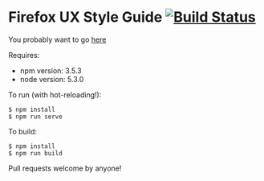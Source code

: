 # Firefox UX Style Guide  [![Build Status](https://travis-ci.org/FirefoxUX/StyleGuide.svg?branch=master)](https://travis-ci.org/FirefoxUX/StyleGuide)

You probably want to go [here](https://FirefoxUX.github.io/StyleGuide/)

Requires:
* npm version: 3.5.3
* node version: 5.3.0

To run (with hot-reloading!):
```
$ npm install
$ npm run serve
```

To build:
```
$ npm install
$ npm run build
```

Pull requests welcome by anyone!
